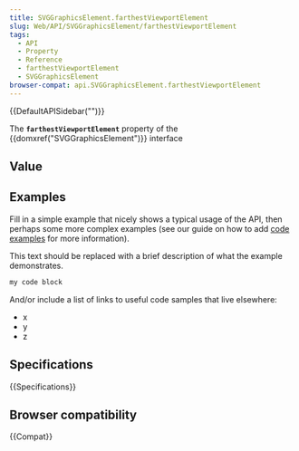 ```yaml
---
title: SVGGraphicsElement.farthestViewportElement
slug: Web/API/SVGGraphicsElement/farthestViewportElement
tags:
  - API
  - Property
  - Reference
  - farthestViewportElement
  - SVGGraphicsElement
browser-compat: api.SVGGraphicsElement.farthestViewportElement
---
```

{{DefaultAPISidebar("")}}

The **`farthestViewportElement`** property of the {{domxref("SVGGraphicsElement")}} interface 

## Value



## Examples

Fill in a simple example that nicely shows a typical usage of the API, then perhaps some more complex examples (see our guide on how to add [code examples](/en-US/docs/MDN/Contribute/Structures/Code_examples) for more information).

This text should be replaced with a brief description of what the example demonstrates.

```js
my code block
```

And/or include a list of links to useful code samples that live elsewhere:

*   x
*   y
*   z

## Specifications

{{Specifications}}

## Browser compatibility

{{Compat}}


